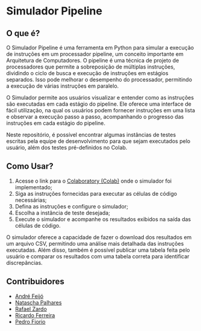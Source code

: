 # <b>Simulador Pipeline</b>

## <b>O que é?</b>

O Simulador Pipeline é uma ferramenta em Python para simular a execução de instruções em um processador pipeline, um conceito importante em Arquitetura de Computadores. O pipeline é uma técnica de projeto de processadores que permite a sobreposição de múltiplas instruções, dividindo o ciclo de busca e execução de instruções em estágios separados. Isso pode melhorar o desempenho do processador, permitindo a execução de várias instruções em paralelo.

O Simulador permite aos usuários visualizar e entender como as instruções são executadas em cada estágio do pipeline. Ele oferece uma interface de fácil utilização, na qual os usuários podem fornecer instruções em uma lista e observar a execução passo a passo, acompanhando o progresso das instruções em cada estágio do pipeline.

Neste repositório, é possível encontrar algumas instâncias de testes escritas pela equipe de desenvolvimento para que sejam executados pelo usuário, além dos testes pré-definidos no Colab.

## <b>Como Usar?</b>

1. Acesse o link para o [Colaboratory (Colab)](https://colab.research.google.com/drive/1AKfgtQL16wR_ayo0Qit95FUbZR4lzr_Y?authuser=1#scrollTo=dqJ1tU0J8a8y) onde o simulador foi implementado;
2. Siga as instruções fornecidas para executar as células de código necessárias;
3. Defina as instruções e configure o simulador;
4. Escolha a instância de teste desejada;
5. Execute o simulador e acompanhe os resultados exibidos na saída das células de código.

O simulador oferece a capacidade de fazer o download dos resultados em um arquivo CSV, permitindo uma análise mais detalhada das instruções executadas. Além disso, também é possível publicar uma tabela feita pelo usuário e comparar os resultados com uma tabela correta para identificar discrepâncias.

## <b>Contribuidores</b>
* [André Feijó](https://github.com/andrefeijosantos)
* [Natascha Palhares](https://github.com/NataschaPalhares)
* [Rafael Zardo](https://github.com/rafazardo)
* [Ricardo Ferreira](https://github.com/arduinoufv)
* [Pedro Fiorio](https://github.com/PedroFiorio)
